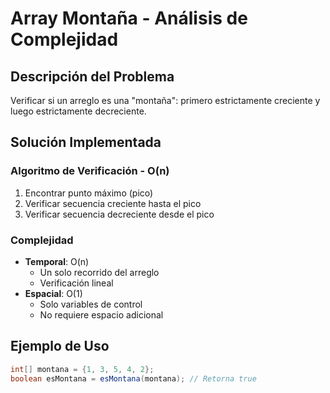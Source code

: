 # Array Montaña - Análisis de Complejidad

## Descripción del Problema

Verificar si un arreglo es una "montaña": primero estrictamente creciente y luego estrictamente decreciente.

## Solución Implementada

### Algoritmo de Verificación - O(n)

1. Encontrar punto máximo (pico)
2. Verificar secuencia creciente hasta el pico
3. Verificar secuencia decreciente desde el pico

### Complejidad

- **Temporal**: O(n)
  - Un solo recorrido del arreglo
  - Verificación lineal
- **Espacial**: O(1)
  - Solo variables de control
  - No requiere espacio adicional

## Ejemplo de Uso

```java
int[] montana = {1, 3, 5, 4, 2};
boolean esMontana = esMontana(montana); // Retorna true
```
